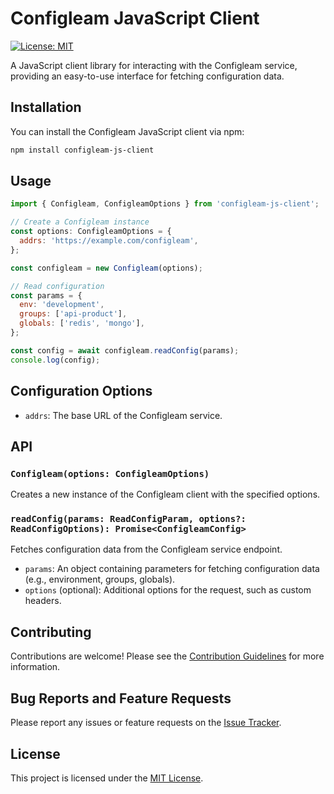 # Configleam JavaScript Client

[![License: MIT](https://img.shields.io/badge/License-MIT-yellow.svg)](https://opensource.org/licenses/MIT)

A JavaScript client library for interacting with the Configleam service, providing an easy-to-use interface for fetching configuration data.

## Installation

You can install the Configleam JavaScript client via npm:

```bash
npm install configleam-js-client
```

## Usage

```javascript
import { Configleam, ConfigleamOptions } from 'configleam-js-client';

// Create a Configleam instance
const options: ConfigleamOptions = {
  addrs: 'https://example.com/configleam',
};

const configleam = new Configleam(options);

// Read configuration
const params = {
  env: 'development',
  groups: ['api-product'],
  globals: ['redis', 'mongo'],
};

const config = await configleam.readConfig(params);
console.log(config);
```

## Configuration Options

- `addrs`: The base URL of the Configleam service.

## API

### `Configleam(options: ConfigleamOptions)`

Creates a new instance of the Configleam client with the specified options.

### `readConfig(params: ReadConfigParam, options?: ReadConfigOptions): Promise<ConfigleamConfig>`

Fetches configuration data from the Configleam service endpoint.

- `params`: An object containing parameters for fetching configuration data (e.g., environment, groups, globals).
- `options` (optional): Additional options for the request, such as custom headers.

## Contributing

Contributions are welcome! Please see the [Contribution Guidelines](CONTRIBUTING.md) for more information.

## Bug Reports and Feature Requests

Please report any issues or feature requests on the [Issue Tracker](https://github.com/raw-lean/configleam-js-client/issues).

## License

This project is licensed under the [MIT License](LICENSE).